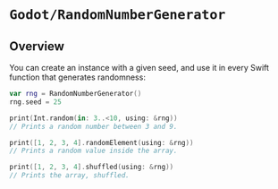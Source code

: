 # ``Godot/RandomNumberGenerator``

## Overview

You can create an instance with a given seed, and use it in every Swift function that generates randomness:

```swift
var rng = RandomNumberGenerator()
rng.seed = 25

print(Int.random(in: 3..<10, using: &rng))
// Prints a random number between 3 and 9.

print([1, 2, 3, 4].randomElement(using: &rng))
// Prints a random value inside the array.

print([1, 2, 3, 4].shuffled(using: &rng))
// Prints the array, shuffled.
```
